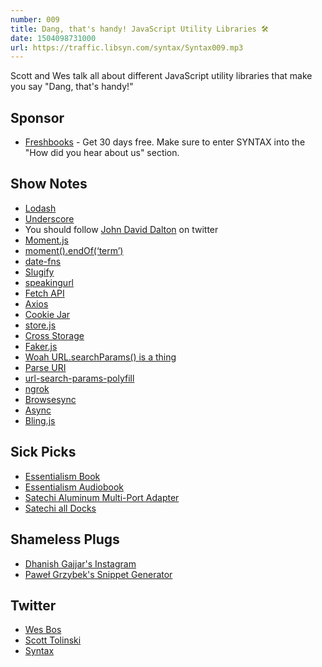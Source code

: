 ```yaml
---
number: 009
title: Dang, that's handy! JavaScript Utility Libraries 🛠️
date: 1504098731000
url: https://traffic.libsyn.com/syntax/Syntax009.mp3
---
```


Scott and Wes talk all about different JavaScript utility libraries that make you say "Dang, that's handy!"

## Sponsor

* [Freshbooks](https://freshbooks.com/syntax) - Get 30 days free. Make sure to enter SYNTAX into the "How did you hear about us" section.

## Show Notes

* [Lodash](https://lodash.com/docs/4.17.4)
* [Underscore](http://underscorejs.org/)
* You should follow [John David Dalton](https://twitter.com/jdalton) on twitter
* [Moment.js](https://momentjs.com/)
* [moment().endOf(‘term’)](https://medium.com/@timrwood/moment-endof-term-522d8965689)
* [date-fns](https://date-fns.org/)
* [Slugify](https://www.npmjs.com/package/slugify)
* [speakingurl](https://github.com/pid/speakingurl)
* [Fetch API](https://developer.mozilla.org/en/docs/Web/API/Fetch_API)
* [Axios](https://github.com/mzabriskie/axios)
* [Cookie Jar](https://www.npmjs.com/package/cookiejar)
* [store.js](https://github.com/marcuswestin/store.js)
* [Cross Storage](https://github.com/zendesk/cross-storage)
* [Faker.js](https://github.com/marak/Faker.js/)
* [Woah URL.searchParams() is a thing](https://developer.mozilla.org/en-US/docs/Web/API/URL/searchParams)
* [Parse URI](https://www.npmjs.com/package/parseuri)
* [url-search-params-polyfill](https://www.npmjs.com/package/url-search-params-polyfill)
* [ngrok](https://ngrok.com/)
* [Browsesync](https://www.browsersync.io/)
* [Async](https://caolan.github.io/async/)
* [Bling.js](https://gist.github.com/paulirish/12fb951a8b893a454b32)


## Sick Picks
* [Essentialism Book](http://amzn.to/2vqp77J)
* [Essentialism Audiobook](http://amzn.to/2xLolPn)
* [Satechi Aluminum Multi-Port Adapter](http://amzn.to/2xwiy0W)
* [Satechi all Docks](http://amzn.to/2xwuGPm)

## Shameless Plugs
* [Dhanish Gajjar's Instagram](https://www.instagram.com/dhanishgajjar/)
* [Paweł Grzybek's Snippet Generator](https://pawelgrzybek.com/snippet-generator/)

## Twitter
* [Wes Bos](https://twitter.com/wesbos)
* [Scott Tolinski](https://twitter.com/stolinski)
* [Syntax](https://twitter.com/SyntaxFM)
